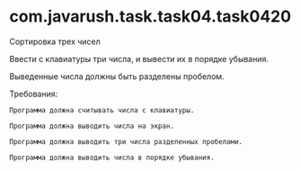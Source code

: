 # com.javarush.task.task04.task0420

Сортировка трех чисел

Ввести с клавиатуры три числа, и вывести их в порядке убывания.

Выведенные числа должны быть разделены пробелом.

Требования:

    Программа должна считывать числа c клавиатуры.
    
    Программа должна выводить числа на экран.
    
    Программа должна выводить три числа разделенных пробелами.
    
    Программа должна выводить числа в порядке убывания.
